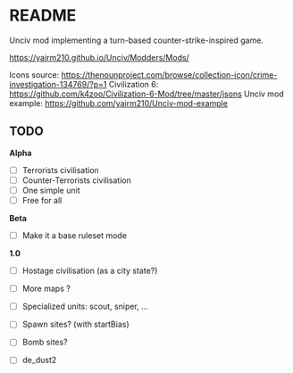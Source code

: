 # README

Unciv mod implementing a turn-based counter-strike-inspired game.

https://yairm210.github.io/Unciv/Modders/Mods/

Icons source: https://thenounproject.com/browse/collection-icon/crime-investigation-134769/?p=1
Civilization 6: https://github.com/k4zoo/Civilization-6-Mod/tree/master/jsons
Unciv mod example: https://github.com/yairm210/Unciv-mod-example

## TODO

**Alpha**

-[ ] Terrorists civilisation
-[ ] Counter-Terrorists civilisation
-[ ] One simple unit
-[ ] Free for all
 
**Beta**

-[ ] Make it a base ruleset mode

**1.0**

-[ ] Hostage civilisation (as a city state?)
-[ ] More maps ?
-[ ] Specialized units: scout, sniper, ...
-[ ] Spawn sites? (with startBias)
-[ ] Bomb sites?
-[ ] de_dust2

